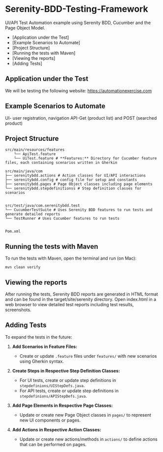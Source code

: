 # Serenity-BDD-Testing-Framework

UI/API Test Automation example using Serenity BDD, Cucumber and the Page Object Model.



* [Application under the Test]
* [Example Scenarios to Automate]
* [Project Structure]
* [Running the tests with Maven]
* [Viewing the reports]
* [Adding Tests]


<!--te-->

## Application under the Test

We will be testing the following website: https://automationexercise.com

## Example Scenarios to Automate

UI- user registration, navigation
API-Get (product list) and POST (searched product)

## Project Structure
```
src/main/resources/features 
    └── ApiTest.feature 
    └── UiTest.feature # **Features:** Directory for Cucumber feature files, each containing scenarios written in Gherkin
```

```
src/main/java/com
├── serenitybdd.actions # Action classes for UI/API interactions
├── serenitybdd.config # config file for setup and constants
├── serenitybdd.pages # Page Object classes including page elements
└── serenitybdd.stepdefinitionss # Step definition classes for scenarios
```
```

src/test/java/com.serenitybdd.test
└── CucumberTestSuite # Uses Serenity BDD features to run tests and generate detailed reports
└── TestRunner # Uses Cucumber features to run tests
```
```

Pom.xml
```

## Running the tests with Maven

To run the tests with Maven, open the terminal and run (on Mac):

```
mvn clean verify

```

## Viewing the reports

After running the tests, Serenity BDD reports are generated in HTML format and can be found in the target/site/serenity directory. Open index.html in a web browser to view detailed test reports including test results, screenshots.

## Adding Tests

To expand the tests in the future:


1. **Add Scenarios in Feature Files:**
   - Create or update `.feature` files under `features/` with new scenarios using Gherkin syntax.

2. **Create Steps in Respective Step Definition Classes:**
   - For UI tests, create or update step definitions in `stepdefinions/UIStepDefs.java`.
   - For API tests, create or update step definitions in `stepdefinions/APIStepDefs.java`.

3. **Add Page Elements in Respective Page Classes:**
   - Update or create new Page Object classes in `pages/` to represent new UI components or pages.

4. **Add Actions in Respective Action Classes:**
   - Update or create new actions/methods in `actions/` to define actions that can be performed on pages.

